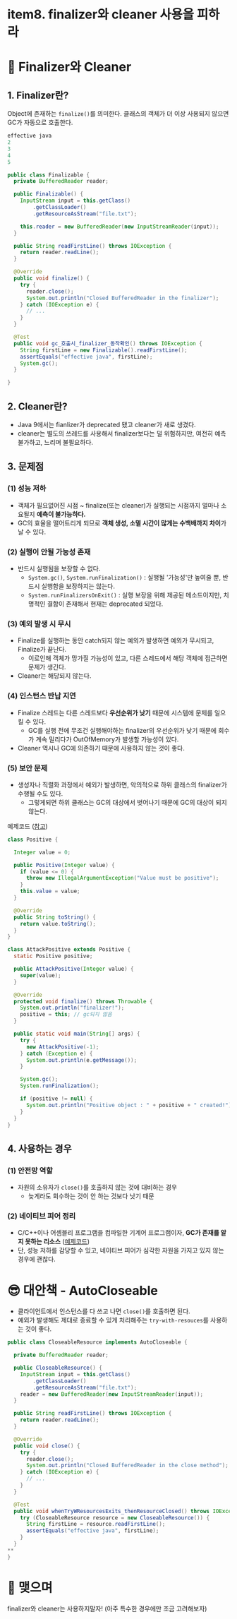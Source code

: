 # item8. finalizer와 cleaner 사용을 피하라

# 🥱 Finalizer와 Cleaner

## 1. Finalizer란?

Object에 존재하는 `finalize()`를 의미한다. 클래스의 객체가 더 이상 사용되지 않으면 GC가 자동으로 호출한다.

```java
effective java
2
3
4
5
```

```java
public class Finalizable {
  private BufferedReader reader;

  public Finalizable() {
    InputStream input = this.getClass()
        .getClassLoader()
        .getResourceAsStream("file.txt");

    this.reader = new BufferedReader(new InputStreamReader(input));
  }

  public String readFirstLine() throws IOException {
    return reader.readLine();
  }

  @Override
  public void finalize() {
    try {
      reader.close();
      System.out.println("Closed BufferedReader in the finalizer");
    } catch (IOException e) {
      // ...
    }
  }

  @Test
  public void gc_호출시_finalizer_동작확인() throws IOException {
    String firstLine = new Finalizable().readFirstLine();
    assertEquals("effective java", firstLine);
    System.gc();
  }

}
```

## 2. Cleaner란?

- Java 9에서는 fianlizer가 deprecated 됐고 cleaner가 새로 생겼다.
- cleaner는 별도의 쓰레드를 사용해서 finalizer보다는 덜 위험하지만, 여전히 예측불가하고, 느리며 불필요하다.

## 3. 문제점

### (1) 성능 저하

- 객체가 필요없어진 시점 ~ finalize(또는 cleaner)가 실행되는 시점까지 얼마나 소요될지 **예측이 불가능하다.**
- GC의 효율을 떨어트리게 되므로 **객체 생성, 소멸 시간이 많게는 수백배까지 차이**가 날 수 있다.

### (2) 실행이 안될 가능성 존재

- 반드시 실행됨을 보장할 수 없다.
    - `System.gc()`, `System.runFinalization()` : 실행될 '가능성'만 높여줄 뿐, 반드시 실행함을 보장하지는 않는다.
    - `System.runFinalizersOnExit()` : 실행 보장을 위해 제공된 메소드이지만, 치명적인 결함이 존재해서 현재는 deprecated 되었다.

### (3) 예외 발생 시 무시

- Finalize를 실행하는 동안 catch되지 않는 예외가 발생하면 예외가 무시되고, Finalize가 끝난다.
    - 이로인해 객체가 망가질 가능성이 있고, 다른 스레드에서 해당 객체에 접근하면 문제가 생긴다.
- Cleaner는 해당되지 않는다.

### (4) 인스턴스 반납 지연

- Finalize 스레드는 다른 스레드보다 **우선순위가 낮기** 때문에 시스템에 문제를 일으킬 수 있다.
    - GC를 실행 전에 무조건 실행해야하는 finalizer의 우선순위가 낮기 때문에 회수가 계속 밀리다가 OutOfMemory가 발생할 가능성이 있다.
- Cleaner 역시나 GC에 의존하기 때문에 사용하지 않는 것이 좋다.

### (5) 보안 문제

- 생성자나 직렬화 과정에서 예외가 발생하면, 악의적으로 하위 클래스의 finalizer가 수행될 수도 있다.
    - 그렇게되면 하위 클래스는 GC의 대상에서 벗어나기 때문에 GC의 대상이 되지 않는다.

예제코드 ([참고](https://yangbongsoo.tistory.com/8?category=919799))

```java
class Positive {

  Integer value = 0;

  public Positive(Integer value) {
    if (value <= 0) {
      throw new IllegalArgumentException("Value must be positive");
    }
    this.value = value;
  }

  @Override
  public String toString() {
    return value.toString();
  }
}

class AttackPositive extends Positive {
  static Positive positive;

  public AttackPositive(Integer value) {
    super(value);
  }

  @Override
  protected void finalize() throws Throwable {
    System.out.println("finalizer!");
    positive = this; // gc되지 않음
  }

  public static void main(String[] args) {
    try {
      new AttackPositive(-1);
    } catch (Exception e) {
      System.out.println(e.getMessage());
    }

    System.gc();
    System.runFinalization();

    if (positive != null) {
      System.out.println("Positive object : " + positive + " created!");
    }
  }
}
```

## 4. 사용하는 경우

### (1) 안전망 역할

- 자원의 소유자가 `close()`를 호출하지 않는 것에 대비하는 경우
    - 늦게라도 회수하는 것이 안 하는 것보다 낫기 때문

### (2) 네이티브 피어 정리

- C/C++이나 어셈블리 프로그램을 컴파일한 기계어 프로그램이자, **GC가 존재를 알지 못하는 리소스** ([예제코드](https://github.com/dkelosky/java-jni))
- 단, 성능 저하를 감당할 수 있고, 네이티브 피어가 심각한 자원을 가지고 있지 않는 경우에 괜찮다.

# 😎 대안책 - AutoCloseable

- 클라이언트에서 인스턴스를 다 쓰고 나면 `close()`를 호출하면 된다.
- 예외가 발생해도 제대로 종료할 수 있게 처리해주는 `try-with-resouces`를 사용하는 것이 좋다.

```java
public class CloseableResource implements AutoCloseable {

  private BufferedReader reader;

  public CloseableResource() {
    InputStream input = this.getClass()
        .getClassLoader()
        .getResourceAsStream("file.txt");
    reader = new BufferedReader(new InputStreamReader(input));
  }

  public String readFirstLine() throws IOException {
    return reader.readLine();
  }

  @Override
  public void close() {
    try {
      reader.close();
      System.out.println("Closed BufferedReader in the close method");
    } catch (IOException e) {
      // ...
    }
  }

  @Test
  public void whenTryWResourcesExits_thenResourceClosed() throws IOException {
    try (CloseableResource resource = new CloseableResource()) {
      String firstLine = resource.readFirstLine();
      assertEquals("effective java", firstLine);
    }
  }
**
}
```

# 🐇 맺으며

finalizer와 cleaner는 사용하지말자! (아주 특수한 경우에만 조금 고려해보자)